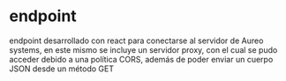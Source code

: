 # endpoint
endpoint desarrollado con react para conectarse al servidor de Aureo systems, en este mismo se incluye un servidor proxy, con el cual se pudo acceder debido a una política CORS, además de poder enviar un cuerpo JSON desde un método GET
